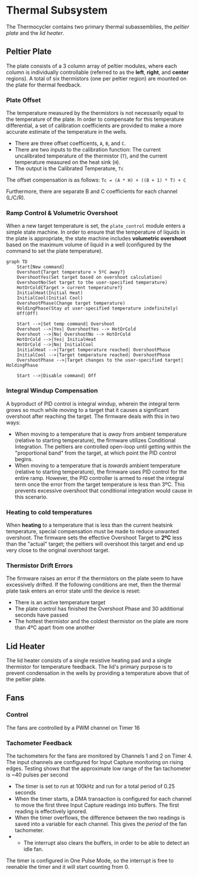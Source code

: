 # Thermal Subsystem

The Thermocycler contains two primary thermal subassemblies, the _peltier plate_ and the _lid heater_.

## Peltier Plate

The plate consists of a 3 column array of peltier modules, where each column is individually controllable (referred to as the __left__, __right__, and __center__ regions). A total of six thermistors (one per peltier region) are mounted on the plate for thermal feedback.

### Plate Offset

The temperature measured by the thermistors is not necessarily equal to the temperature of the plate. In order to compensate for this temperature differential, a set of calibration coefficients are provided to make a more accurate estimate of the temperature in the wells.

- There are three offset coefficents, `A`, `B`, and `C`.
- There are two inputs to the calibration function: The current uncalibrated temperature of the thermistor (`T`), and the current temperature measured on the heat sink (`H`).
- The output is the Calibrated Temperature, `Tc`

The offset compensation is as follows: `Tc = (A * H) + ((B + 1) * T) + C`

Furthermore, there are separate B and C coefficients for each channel (L/C/R).

### Ramp Control & Volumetric Overshoot

When a new target temperature is set, the `plate_control` module enters a simple state machine. In order to ensure that the temperature of liquids in the plate is appropriate, the state machine includes __volumetric overshoot__ based on the maximum volume of liquid in a well (configured by the command to set the plate temperature).

```mermaid
graph TD
    Start[New command]
    Overshoot{Target temperature > 5ºC away?}
    OvershootYes(Set target based on overshoot calculation)
    OvershootNo(Set target to the user-specified temperature)
    HotOrCold{Target > current temperature?}
    InitialHeat(Initial Heat)
    InitialCool(Initial Cool)
    OvershootPhase(Change target temperature)
    HoldingPhase(Stay at user-specified temperature indefinitely)
    Off(Off)

    Start -->|Set temp command| Overshoot
    Overshoot -->|Yes| OvershootYes --> HotOrCold
    Overshoot -->|No| OvershootNo --> HotOrCold
    HotOrCold -->|Yes| InitialHeat
    HotOrCold -->|No| InitialCool
    InitialHeat -->|Target temperature reached| OvershootPhase
    InitialCool -->|Target temperature reached| OvershootPhase
    OvershootPhase -->|Target changes to the user-specified target| HoldingPhase

    Start -->|Disable command| Off
```

### Integral Windup Compensation

A byproduct of PID control is integral windup, wherein the integral term grows so much while moving to a target that it causes a significant overshoot after reaching the target. The firmware deals with this in two ways:
- When moving to a temperature that is _away_ from ambient temperature (relative to starting temperature), the firmware utilizes Conditional Integration. The peltiers are controlled open-loop until getting within the "proportional band" from the target, at which point the PID control begins.
- When moving to a temperature that is _towards_ ambient temperature (relative to starting temperature), the firmware uses PID control for the entire ramp. However, the PID controller is armed to reset the integral term once the error from the target temperature is less than 3ºC. This prevents excessive overshoot that conditional integration would cause in this scenario.

### Heating to cold temperatures

When __heating__ to a temperature that is less than the current heatsink temperature, special compensation must be made to reduce unwanted overshoot. The firmware sets the effective Overshoot Target to __2ºC__ less than the "actual" target; the peltiers will overshoot this target and end up very close to the original overshoot target.

### Thermistor Drift Errors

The firmware raises an error if the thermistors on the plate seem to have excessively drifted. If the following conditions are met, then the thermal plate task enters an error state until the device is reset:
- There is an active temperature target
- The plate control has finished the Overshoot Phase and 30 additional seconds have passed
- The hottest thermistor and the coldest thermistor on the plate are more than 4ºC apart from one another

## Lid Heater

The lid heater consists of a single resistive heating pad and a single thermistor for temperature feedback. The lid's primary purpose is to prevent condensation in the wells by providing a temperature above that of the peltier plate.

## Fans

### Control

The fans are controlled by a PWM channel on Timer 16

### Tachometer Feedback

The tachometers for the fans are monitored by Channels 1 and 2 on Timer 4. The input channels are configured for Input Capture monitoring on rising edges. Testing shows that the approximate low range of the fan tachometer is ~40 pulses per second

- The timer is set to run at 100kHz and run for a total period of 0.25 seconds
- When the timer starts, a DMA transaction is configured for each channel to move the first three Input Capture readings into buffers. The first reading is effectively ignored.
- When the timer overflows, the difference between the two readings is saved into a variable for each channel. This gives the _period_ of the fan tachometer.
- - The interrupt also clears the buffers, in order to be able to detect an idle fan.

The timer is configured in One Pulse Mode, so the interrupt is free to reenable the timer and it will start counting from 0.
